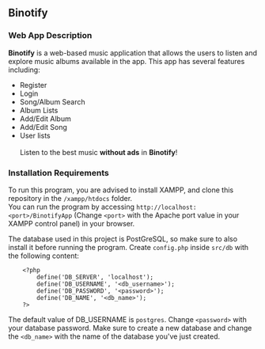 ## Binotify
### Web App Description
**Binotify** is a web-based music application that allows the users to listen and explore music albums available in the app. This app has several features including: 
<br>
- Register
- Login
- Song/Album Search
- Album Lists
- Add/Edit Album
- Add/Edit Song
- User lists
<br> <br>
Listen to the best music **without ads** in **Binotify**!

### Installation Requirements 
To run this program, you are advised to install XAMPP, and clone this repository in the `/xampp/htdocs` folder. <br>
You can run the program by accessing `http://localhost:<port>/BinotifyApp` (Change `<port>` with the Apache port value in your XAMPP control panel) in your browser.

The database used in this project is PostGreSQL, so make sure to also install it before running the program. Create `config.php` inside `src/db` with the following content: 
```
    <?php
        define('DB_SERVER', 'localhost');
        define('DB_USERNAME', '<db_username>');
        define('DB_PASSWORD', '<password>');
        define('DB_NAME', '<db_name>');
    ?>
```
The default value of DB_USERNAME is `postgres`. Change `<password>` with your database password. Make sure to create a new database and change the `<db_name>` with the name of the database you've just created. 